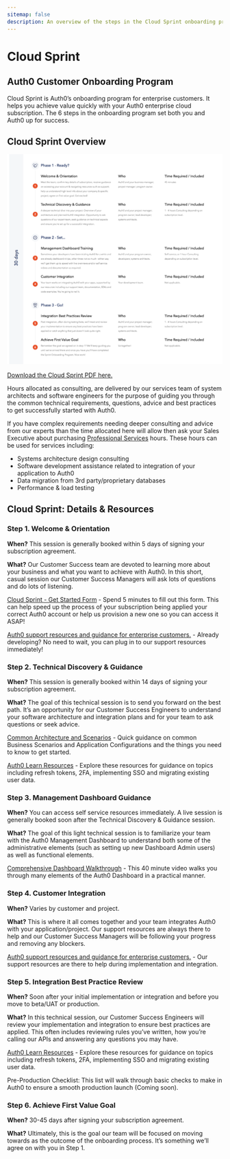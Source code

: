 ```yaml
---
sitemap: false
description: An overview of the steps in the Cloud Sprint onboarding program.
---
```


# Cloud Sprint

## Auth0 Customer Onboarding Program

Cloud Sprint is Auth0’s onboarding program for enterprise customers.  It helps you achieve value quickly with your Auth0 enterprise cloud subscription.  The 6 steps in the onboarding program set both you and Auth0 up for success.

## Cloud Sprint Overview

![Cloud Sprint Program Overview](/media/articles/onboarding/cloud-sprint-program-overview.png)

[Download the Cloud Sprint PDF here.](/media/articles/onboarding/cloud-sprint-onboarding.pdf)

Hours allocated as consulting, are delivered by our services team of system architects and software engineers for the purpose of guiding you through the common technical requirements, questions, advice and best practices to get successfully started with Auth0.

If you have complex requirements needing deeper consulting and advice from our experts than the time allocated here will allow then ask your Sales Executive about purchasing [Professional Services](/services) hours. These hours can be used for services including:
- Systems architecture design consulting
- Software development assistance related to integration of your application to Auth0
- Data migration from 3rd party/proprietary databases
- Performance & load testing

## Cloud Sprint: Details & Resources

### Step 1. Welcome & Orientation

**When?**  This session is generally booked within 5 days of signing your subscription agreement.

**What?** Our Customer Success team are devoted to learning more about your business and what you want to achieve with Auth0.  In this short, casual session our Customer Success Managers will ask lots of questions and do lots of listening.

[Cloud Sprint - Get Started Form](https://docs.google.com/a/auth0.com/forms/d/1R0vq5DQxdbgdE0kkJPcruKXiFdZpddLV_P5wlTQwOfE/viewform) - Spend 5 minutes to fill out this form. This can help speed up the process of your subscription being applied your correct Auth0 account or help us provision a new one so you can access it ASAP!

[Auth0 support resources and guidance for enterprise customers.](/onboarding/enterprise-support) - Already developing?  No need to wait, you can plug in to our support resources immediately!

### Step 2. Technical Discovery & Guidance

**When?**  This session is generally booked within 14 days of signing your subscription agreement.

**What?** The goal of this technical session is to send you forward on the best path.  It’s an opportunity for our Customer Success Engineers to understand your software architecture and integration plans and for your team to ask questions or seek advice.

[Common Architecture and Scenarios](/architecture-scenarios) - Quick guidance on common Business Scenarios and Application Configurations and the things you need to know to get started.

[Auth0 Learn Resources](https://auth0.com/learn/) - Explore these resources for guidance on topics including refresh tokens, 2FA, implementing SSO and migrating existing user data.

### Step 3. Management Dashboard Guidance
**When?**  You can access self service resources immediately.  A live session is generally booked soon after the Technical Discovery & Guidance session.

**What?** The goal of this light technical session is to familiarize your team with the Auth0 Management Dashboard to understand both some of the administrative elements (such as setting up new Dashboard Admin users) as well as functional elements.

[Comprehensive Dashboard Walkthrough](https://youtu.be/hkMHBXRImPk?t=8m9s) - This 40 minute video walks you through many elements of the Auth0 Dashboard in a practical manner.

### Step 4. Customer Integration
**When?**  Varies by customer and project.

**What?** This is where it all comes together and your team integrates Auth0 with your application/project.  Our support resources are always there to help and our Customer Success Managers will be following your progress and removing any blockers.

[Auth0 support resources and guidance for enterprise customers.](/onboarding/enterprise-support) - Our support resources are there to help during implementation and integration.

### Step 5. Integration Best Practice Review
**When?**  Soon after your initial implementation or integration and before you move to beta/UAT or production.

**What?** In this technical session, our Customer Success Engineers will review your implementation and integration to ensure best practices are applied.  This often includes reviewing rules you’ve written, how you’re calling our APIs and answering any questions you may have.

[Auth0 Learn Resources](https://auth0.com/learn/) - Explore these resources for guidance on topics including refresh tokens, 2FA, implementing SSO and migrating existing user data.

Pre-Production Checklist:  This list will walk through basic checks to make in Auth0 to ensure a smooth production launch (Coming soon).

### Step 6. Achieve First Value Goal
**When?**  30-45 days after signing your subscription agreement.

**What?** Ultimately, this is the goal our team will be focused on moving towards as the outcome of the onboarding process.  It’s something we’ll agree on with you in Step 1.
